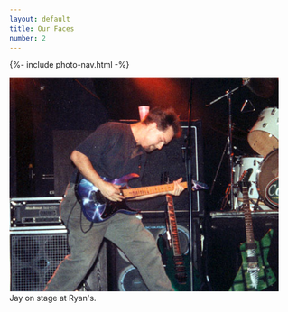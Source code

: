 ```yaml
---
layout: default
title: Our Faces
number: 2
---
```


{%- include photo-nav.html -%}
<br />

<a href="Jay05"><img src="images/jay-04.jpg" /></a><br />
Jay on stage at Ryan's.


